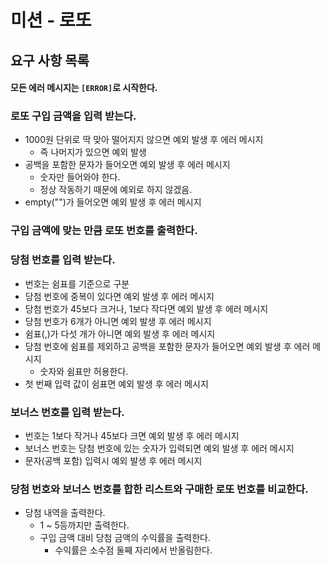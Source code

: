 # 미션 - 로또
## 요구 사항 목록
#### 모든 에러 메시지는 `[ERROR]`로 시작한다.
### 로또 구입 금액을 입력 받는다.
  - 1000원 단위로 딱 맞아 떨어지지 않으면 예외 발생 후 에러 메시지
    - 즉 나머지가 있으면 예외 발생
  - 공백을 포함한 문자가 들어오면 예외 발생 후 에러 메시지
    - 숫자만 들어와야 한다.
    - 정상 작동하기 때문에 예외로 하지 않겠음.
  - empty("")가 들어오면 예외 발생 후 에러 메시지 
### 구입 금액에 맞는 만큼 로또 번호를 출력한다.
### 당첨 번호를 입력 받는다.
  - 번호는 쉼표를 기준으로 구분
  - 당첨 번호에 중복이 있다면 예외 발생 후 에러 메시지
  - 당첨 번호가 45보다 크거나, 1보다 작다면 예외 발생 후 에러 메시지
  - 당첨 번호가 6개가 아니면 예외 발생 후 에러 메시지
  - 쉼표(,)가 다섯 개가 아니면 예외 발생 후 에러 메시지
  - 당첨 번호에 쉼표를 제외하고 공백을 포함한 문자가 들어오면 예외 발생 후 에러 메시지
    - 숫자와 쉼표만 허용한다.
   - 첫 번째 입력 값이 쉼표면 예외 발생 후 에러 메시지
### 보너스 번호를 입력 받는다.
  - 번호는 1보다 작거나 45보다 크면 예외 발생 후 에러 메시지
  - 보너스 번호는 당첨 번호에 있는 숫자가 입력되면 예외 발생 후 에러 메시지
  - 문자(공백 포함) 입력시 예외 발생 후 에러 메시지
### 당첨 번호와 보너스 번호를 합한 리스트와 구매한 로또 번호를 비교한다.
  - 당첨 내역을 출력한다.
    - 1 ~ 5등까지만 출력한다.
    - 구입 금액 대비 당첨 금액의 수익률을 출력한다.
      - 수익률은 소수점 둘째 자리에서 반올림한다.
